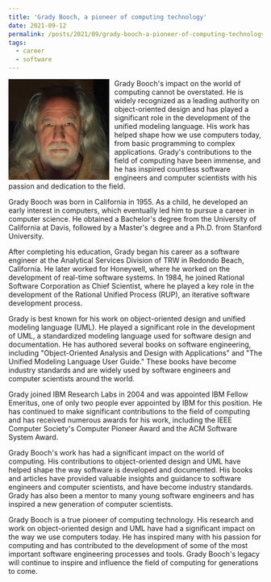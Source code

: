 ```yaml
---
title: 'Grady Booch, a pioneer of computing technology'
date: 2021-09-12
permalink: /posts/2021/09/grady-booch-a-pioneer-of-computing-technology/
tags:
  - career
  - software
---
```


<img width="200" alt="grady booch" src="/images/posts/grady-booch-a-pioneer-of-computing-technology.jpg" style="float: left; margin-right: 10px;" /> Grady Booch's impact on the world of computing cannot be overstated. He is widely recognized as a leading authority on object-oriented design and has played a significant role in the development of the unified modeling language. His work has helped shape how we use computers today, from basic programming to complex applications. Grady's contributions to the field of computing have been immense, and he has inspired countless software engineers and computer scientists with his passion and dedication to the field.

Grady Booch was born in California in 1955. As a child, he developed an early interest in computers, which eventually led him to pursue a career in computer science. He obtained a Bachelor's degree from the University of California at Davis, followed by a Master's degree and a Ph.D. from Stanford University.

After completing his education, Grady began his career as a software engineer at the Analytical Services Division of TRW in Redondo Beach, California. He later worked for Honeywell, where he worked on the development of real-time software systems. In 1984, he joined Rational Software Corporation as Chief Scientist, where he played a key role in the development of the Rational Unified Process (RUP), an iterative software development process.

Grady is best known for his work on object-oriented design and unified modeling language (UML). He played a significant role in the development of UML, a standardized modeling language used for software design and documentation. He has authored several books on software engineering, including "Object-Oriented Analysis and Design with Applications" and "The Unified Modeling Language User Guide." These books have become industry standards and are widely used by software engineers and computer scientists around the world.

Grady joined IBM Research Labs in 2004 and was appointed IBM Fellow Emeritus, one of only two people ever appointed by IBM for this position. He has continued to make significant contributions to the field of computing and has received numerous awards for his work, including the IEEE Computer Society's Computer Pioneer Award and the ACM Software System Award.

Grady Booch's work has had a significant impact on the world of computing. His contributions to object-oriented design and UML have helped shape the way software is developed and documented. His books and articles have provided valuable insights and guidance to software engineers and computer scientists, and have become industry standards. Grady has also been a mentor to many young software engineers and has inspired a new generation of computer scientists.

Grady Booch is a true pioneer of computing technology. His research and work on object-oriented design and UML have had a significant impact on the way we use computers today. He has inspired many with his passion for computing and has contributed to the development of some of the most important software engineering processes and tools. Grady Booch's legacy will continue to inspire and influence the field of computing for generations to come.

